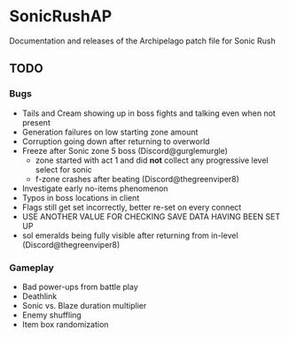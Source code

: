 # SonicRushAP
Documentation and releases of the Archipelago patch file for Sonic Rush

## TODO
### Bugs
- Tails and Cream showing up in boss fights and talking even when not present
- Generation failures on low starting zone amount
- Corruption going down after returning to overworld
- Freeze after Sonic zone 5 boss (Discord@gurglemurgle)
  - zone started with act 1 and did **not** collect any progressive level select for sonic
  - f-zone crashes after beating (Discord@thegreenviper8)
- Investigate early no-items phenomenon 
- Typos in boss locations in client
- Flags still get set incorrectly, better re-set on every connect
- USE ANOTHER VALUE FOR CHECKING SAVE DATA HAVING BEEN SET UP
- sol emeralds being fully visible after returning from in-level (Discord@thegreenviper8)

### Gameplay
- Bad power-ups from battle play
- Deathlink
- Sonic vs. Blaze duration multiplier
- Enemy shuffling
- Item box randomization
